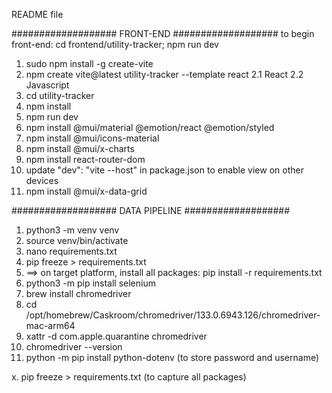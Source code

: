 README file

###################
FRONT-END
###################
to begin front-end: cd frontend/utility-tracker; npm run dev

1. sudo npm install -g create-vite
2. npm create vite@latest utility-tracker --template react
    2.1 React 
    2.2 Javascript
3. cd utility-tracker
4. npm install
5. npm run dev
6. npm install @mui/material @emotion/react @emotion/styled
7. npm install @mui/icons-material
8. npm install @mui/x-charts
9. npm install react-router-dom
10. update "dev": "vite --host" in package.json to enable view on other devices
11. npm install @mui/x-data-grid

###################
DATA PIPELINE
###################
1. python3 -m venv venv
2. source venv/bin/activate
3. nano requirements.txt
4. pip freeze > requirements.txt
5.   ==> on target platform, install all packages: pip install -r requirements.txt
6. python3 -m pip install selenium
7. brew install chromedriver
8. cd /opt/homebrew/Caskroom/chromedriver/133.0.6943.126/chromedriver-mac-arm64
9. xattr -d com.apple.quarantine chromedriver
10. chromedriver --version
11. python -m pip install python-dotenv (to store password and username)

x. pip freeze > requirements.txt (to capture all packages)
